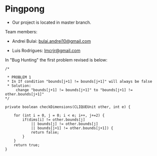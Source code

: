 # Pingpong

  - Our project is located in master branch.
  
Team members:

  - Andrei Bulai: bulai.andrei10@gmail.com

  - Luis Rodrigues: lmcrjr@gmail.com
  

In "Bug Hunting" the first problem revised is below:

  	/*
	
	 * PROBLEM 1
	 * In If condition "bounds[j+1] != bounds[j+1]" will always be false
	 * Solution:
	 	 change "bounds[j+1] != bounds[j+1]" to "bounds[j+1] != other.bounds[j+1]"
	*/
	 
	private boolean checkDimensions(CLIQUEUnit other, int e) {
		
		for (int i = 0, j = 0; i < e; i++, j+=2) {
			if(dims[i] != other.bounds[j]
				|| bounds[j] != other.bounds[j]
				|| bounds[j+1] != other.bounds[j+1]) {
				return false;
			}
		}
		return true;
	}
  
